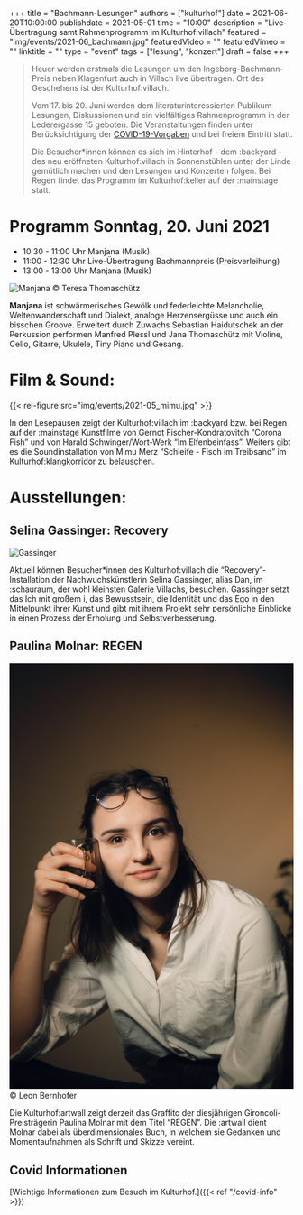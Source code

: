 +++
title = "Bachmann-Lesungen"
authors = ["kulturhof"]
date = 2021-06-20T10:00:00
publishdate = 2021-05-01
time = "10:00"
description = "Live-Übertragung samt Rahmenprogramm im Kulturhof:villach"
featured = "img/events/2021-06_bachmann.jpg"
featuredVideo = ""
featuredVimeo = ""
linktitle = ""
type = "event"
tags = ["lesung", "konzert"]
draft = false
+++

>Heuer werden erstmals die Lesungen um den Ingeborg-Bachmann-Preis neben Klagenfurt auch in Villach live übertragen. Ort des Geschehens ist der Kulturhof:villach.
>
> Vom 17. bis 20. Juni werden dem literaturinteressierten Publikum Lesungen, Diskussionen und ein vielfältiges Rahmenprogramm in der Lederergasse 15 geboten. Die Veranstaltungen finden unter Berücksichtigung der [COVID-19-Vorgaben](covid-info) und bei freiem Eintritt statt.
>
> Die Besucher\*innen können es sich im Hinterhof - dem :backyard - des neu eröffneten Kulturhof:villach in Sonnenstühlen unter der Linde gemütlich machen und den Lesungen und Konzerten folgen. Bei Regen findet das Programm im Kulturhof:keller auf der :mainstage statt.




# Programm Sonntag, 20. Juni 2021

- 10:30 - 11:00 Uhr     Manjana (Musik)
- 11:00 - 12:30 Uhr     Live-Übertragung Bachmannpreis (Preisverleihung)
- 13:00 - 13:00 Uhr    Manjana (Musik)

![Manjana](/img/events/2021-06_manjana.jpg)
© Teresa Thomaschütz

**Manjana** ist schwärmerisches Gewölk und federleichte Melancholie, Weltenwanderschaft und Dialekt, analoge Herzensergüsse und auch ein bisschen Groove. Erweitert durch Zuwachs Sebastian Haidutschek an der Perkussion performen Manfred Plessl und Jana Thomaschütz mit Violine, Cello, Gitarre, Ukulele, Tiny Piano und Gesang. 



# Film & Sound:

{{< rel-figure src="img/events/2021-05_mimu.jpg" >}}

In den Lesepausen zeigt der Kulturhof:villach im :backyard bzw. bei Regen auf der :mainstage Kunstfilme von Gernot Fischer-Kondratovitch “Corona Fish” und von Harald Schwinger/Wort-Werk “Im Elfenbeinfass”.
Weiters gibt es die Soundinstallation von Mimu Merz “Schleife - Fisch im Treibsand” im Kulturhof:klangkorridor zu belauschen.


# Ausstellungen:

## Selina Gassinger: Recovery

![Gassinger](/img/events/2021-06_gassinger.jpg)

Aktuell können Besucher*innen des Kulturhof:villach die “Recovery”-Installation der Nachwuchskünstlerin Selina Gassinger, alias Dan, im :schauraum, der wohl kleinsten Galerie Villachs, besuchen. Gassinger setzt das Ich mit großem i, das Bewusstsein, die Identität und das Ego in den Mittelpunkt ihrer Kunst und gibt mit ihrem Projekt sehr persönliche Einblicke in einen Prozess der Erholung und Selbstverbesserung.

## Paulina Molnar: REGEN

![Molnar](/img/events/2021-06_molnar.jpg)
© Leon Bernhofer

Die Kulturhof:artwall zeigt derzeit das Graffito der diesjährigen Gironcoli-Preisträgerin Paulina Molnar mit dem Titel “REGEN”. Die :artwall dient Molnar dabei als überdimensionales Buch, in welchem sie Gedanken und Momentaufnahmen als Schrift und Skizze vereint.


## Covid Informationen

[Wichtige Informationen zum Besuch im Kulturhof.]({{< ref "/covid-info" >}})